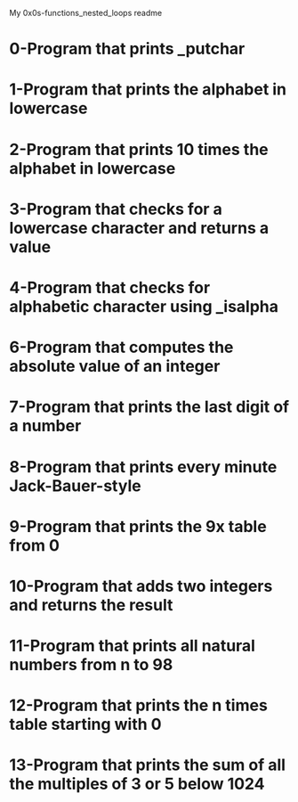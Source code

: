 My 0x0s-functions_nested_loops readme
# 0-Program that prints _putchar
# 1-Program that prints the alphabet in lowercase
# 2-Program that prints 10 times the alphabet in lowercase
# 3-Program that checks for a lowercase character and returns a value
# 4-Program that checks for alphabetic character using _isalpha
# 6-Program that computes the absolute value of an integer
# 7-Program that prints the last digit of a number
# 8-Program that prints every minute Jack-Bauer-style
# 9-Program that prints the 9x table from 0
# 10-Program that adds two integers and returns the result
# 11-Program that prints all natural numbers from n to 98
# 12-Program that prints the n times table starting with 0
# 13-Program that prints the sum of all the multiples of 3 or 5 below 1024
